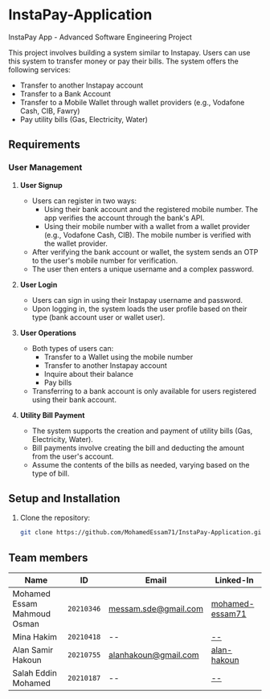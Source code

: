 # InstaPay-Application
InstaPay App - Advanced Software Engineering Project

This project involves building a system similar to Instapay. Users can use this system to transfer money or pay their bills. The system offers the following services:
- Transfer to another Instapay account
- Transfer to a Bank Account
- Transfer to a Mobile Wallet through wallet providers (e.g., Vodafone Cash, CIB, Fawry)
- Pay utility bills (Gas, Electricity, Water)

## Requirements

### User Management

1. **User Signup**
   - Users can register in two ways:
     - Using their bank account and the registered mobile number. The app verifies the account through the bank's API.
     - Using their mobile number with a wallet from a wallet provider (e.g., Vodafone Cash, CIB). The mobile number is verified with the wallet provider.
   - After verifying the bank account or wallet, the system sends an OTP to the user's mobile number for verification.
   - The user then enters a unique username and a complex password.

2. **User Login**
   - Users can sign in using their Instapay username and password.
   - Upon logging in, the system loads the user profile based on their type (bank account user or wallet user).

3. **User Operations**
   - Both types of users can:
     - Transfer to a Wallet using the mobile number
     - Transfer to another Instapay account
     - Inquire about their balance
     - Pay bills
   - Transferring to a bank account is only available for users registered using their bank account.

4. **Utility Bill Payment**
   - The system supports the creation and payment of utility bills (Gas, Electricity, Water).
   - Bill payments involve creating the bill and deducting the amount from the user's account.
   - Assume the contents of the bills as needed, varying based on the type of bill.

## Setup and Installation

1. Clone the repository:
   ```bash
   git clone https://github.com/MohamedEssam71/InstaPay-Application.git

## Team members
| Name | ID | Email | Linked-In |
|------|----|-------|-----------|
| Mohamed Essam Mahmoud Osman | `20210346` | messam.sde@gmail.com | <a href = "https://www.linkedin.com/in/mohamed-essam71/">mohamed-essam71</a> |
| Mina Hakim | `20210418` | -- | <a href = "--"> -- </a> |
| Alan Samir Hakoun | `20210755` | alanhakoun@gmail.com | <a href = "https://www.linkedin.com/in/alan-hakoun/"> alan-hakoun </a> |
| Salah Eddin Mohamed | `20210187` | -- | <a href = "--"> -- </a> |
